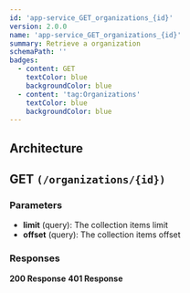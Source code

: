 ```yaml
---
id: 'app-service_GET_organizations_{id}'
version: 2.0.0
name: 'app-service_GET_organizations_{id}'
summary: Retrieve a organization
schemaPath: ''
badges:
  - content: GET
    textColor: blue
    backgroundColor: blue
  - content: 'tag:Organizations'
    textColor: blue
    backgroundColor: blue
---
```

## Architecture
<NodeGraph />



## GET `(/organizations/{id})`

### Parameters
- **limit** (query): The collection items limit
- **offset** (query): The collection items offset




### Responses
**200 Response**
<SchemaViewer file="response-200.json" maxHeight="500" id="response-200" />
      **401 Response**
<SchemaViewer file="response-401.json" maxHeight="500" id="response-401" />
